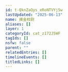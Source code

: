 ```yaml
---
id: t-QknZaQys_eRoNTVYj5w
lastUpdated: "2025-06-13"
name: 摸金校尉
aliases: []
layer: 1
categoryId: cat_z172J5WF
tagIds: []
nsfw: false
parent: ""
relatedEntries: []
timelineEvents: []
titledLinks: []
---
```


